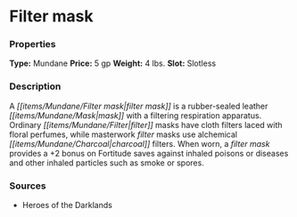 ﻿---
Title: "Filter mask"
Type: "Mundane"
Price: "5 gp"
Weight: "4 lbs."
Slot: "Slotless"
Description: |
  "A filter mask is a rubber-sealed leather mask with a filtering respiration apparatus. Ordinary filter masks have cloth filters laced with floral perfumes, while masterwork filter masks use alchemical charcoal filters. When worn, a filter mask provides a +2 bonus on Fortitude saves against inhaled poisons or diseases and other inhaled particles such as smoke or spores."
Sources: "['Heroes of the Darklands']"
---

# Filter mask

### Properties

**Type:** Mundane **Price:** 5 gp **Weight:** 4 lbs. **Slot:** Slotless

### Description

A _[[items/Mundane/Filter mask|filter mask]]_ is a rubber-sealed leather _[[items/Mundane/Mask|mask]]_ with a filtering respiration apparatus. Ordinary _[[items/Mundane/Filter|filter]]_ masks have cloth filters laced with floral perfumes, while masterwork _filter_ masks use alchemical _[[items/Mundane/Charcoal|charcoal]]_ filters. When worn, a _filter mask_ provides a +2 bonus on Fortitude saves against inhaled poisons or diseases and other inhaled particles such as smoke or spores.

### Sources

* Heroes of the Darklands